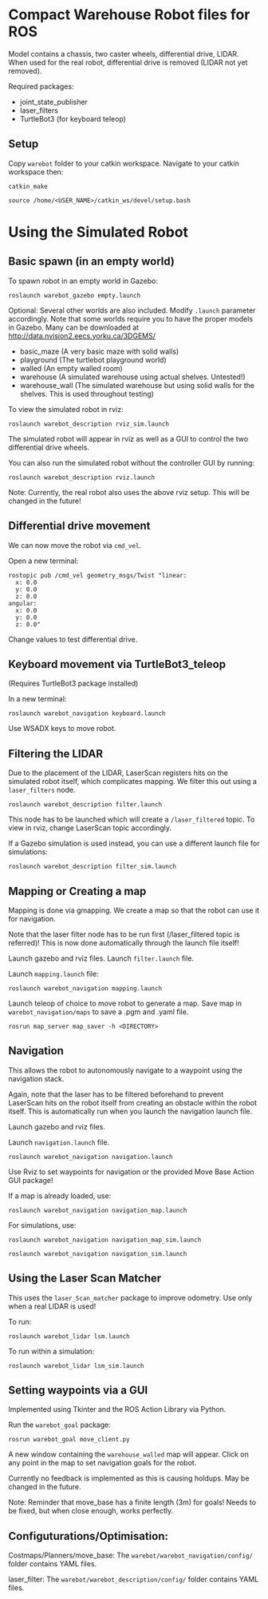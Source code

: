 # Compact Warehouse Robot files for ROS
Model contains a chassis, two caster wheels, differential drive, LIDAR. 
When used for the real robot, differential drive is removed (LIDAR not yet removed).

Required packages:

* joint_state_publisher
* laser_filters
* TurtleBot3 (for keyboard teleop)

## Setup

Copy `warebot` folder to your catkin workspace. Navigate to your catkin workspace then:

    catkin_make

    source /home/<USER_NAME>/catkin_ws/devel/setup.bash

# Using the Simulated Robot

## Basic spawn (in an empty world)

To spawn robot in an empty world in Gazebo:

    roslaunch warebot_gazebo empty.launch

Optional: Several other worlds are also included. Modify `.launch` parameter accordingly.
Note that some worlds require you to have the proper models in Gazebo. Many can be downloaded at http://data.nvision2.eecs.yorku.ca/3DGEMS/

* basic_maze (A very basic maze with solid walls)
* playground (The turtlebot playground world)
* walled (An empty walled room)
* warehouse (A simulated warehouse using actual shelves. Untested!)
* warehouse_wall (The simulated warehouse but using solid walls for the shelves. This is used throughout testing)

To view the simulated robot in rviz:

    roslaunch warebot_description rviz_sim.launch

The simulated robot will appear in rviz as well as a GUI to control the two differential drive wheels.

You can also run the simulated robot without the controller GUI by running:

    roslaunch warebot_description rviz.launch
   
 Note: Currently, the real robot also uses the above rviz setup. This will be changed in the future!


## Differential drive movement
We can now move the robot via `cmd_vel`.

Open a new terminal:

    rostopic pub /cmd_vel geometry_msgs/Twist "linear:
      x: 0.0
      y: 0.0
      z: 0.0
    angular:
      x: 0.0
      y: 0.0
      z: 0.0"

Change values to test differential drive.

## Keyboard movement via TurtleBot3_teleop
(Requires TurtleBot3 package installed)

In a new terminal:

    roslaunch warebot_navigation keyboard.launch

Use WSADX keys to move robot.


## Filtering the LIDAR
Due to the placement of the LIDAR, LaserScan registers hits on the simulated robot itself, which complicates mapping. We filter this out using a `laser_filters` node.

    roslaunch warebot_description filter.launch

This node has to be launched which will create a `/laser_filtered` topic.
To view in rviz, change LaserScan topic accordingly.

If a Gazebo simulation is used instead, you can use a different launch file for simulations:


    roslaunch warebot_description filter_sim.launch


## Mapping or Creating a map
Mapping is done via gmapping. We create a map so that the robot can use it for navigation.

Note that the laser filter node has to be run first (/laser_filtered topic is referred)! This is now done automatically through the launch file itself!

Launch gazebo and rviz files.
Launch `filter.launch` file.

Launch `mapping.launch` file:

    roslaunch warebot_navigation mapping.launch

Launch teleop of choice to move robot to generate a map.
Save map in `warebot_navigation/maps` to save a .pgm and .yaml file.

    rosrun map_server map_saver -h <DIRECTORY>

## Navigation
This allows the robot to autonomously navigate to a waypoint using the navigation stack.

Again, note that the laser has to be filtered beforehand to prevent LaserScan hits on the robot itself from creating an obstacle within the robot itself. This is automatically run when you launch the navigation launch file.

Launch gazebo and rviz files.

Launch `navigation.launch` file.

    roslaunch warebot_navigation navigation.launch

Use Rviz to set waypoints for navigation or the provided Move Base Action GUI package!

If a map is already loaded, use:


    roslaunch warebot_navigation navigation_map.launch
    
    
For simulations, use:

    roslaunch warebot_navigation navigation_map_sim.launch
    
    roslaunch warebot_navigation navigation_sim.launch


## Using the Laser Scan Matcher
This uses the `laser_Scan_matcher` package to improve odometry. Use only when a real LIDAR is used!

To run:

    roslaunch warebot_lidar lsm.launch
    
To run within a simulation:

    roslaunch warebot_lidar lsm_sim.launch

## Setting waypoints via a GUI
Implemented using Tkinter and the ROS Action Library via Python.

Run the `warebot_goal` package:

    rosrun warebot_goal move_client.py

A new window containing the `warehouse_walled` map will appear. Click on any point in the map to set navigation goals for the robot.

Currently no feedback is implemented as this is causing holdups. May be changed in the future.

Note: Reminder that move_base has a finite length (3m) for goals! Needs to be fixed, but when close enough, works perfectly.

## Configuturations/Optimisation:

Costmaps/Planners/move_base:
The `warebot/warebot_navigation/config/` folder contains YAML files.

laser_filter:
The `warebot/warebot_description/config/` folder contains YAML files.


